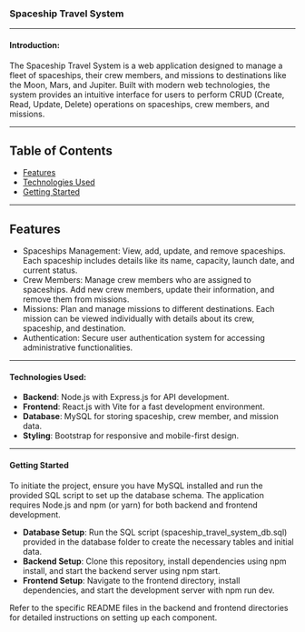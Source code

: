 ### Spaceship Travel System 

---

#### Introduction:
The Spaceship Travel System is a web application designed to manage a fleet of spaceships, their crew members, and missions to destinations like the Moon, Mars, and Jupiter. Built with modern web technologies, the system provides an intuitive interface for users to perform CRUD (Create, Read, Update, Delete) operations on spaceships, crew members, and missions.


---
## Table of Contents

- [Features](#features)
- [Technologies Used](#technologies-used)
- [Getting Started](#getting-started)
  
---
## Features

- Spaceships Management: View, add, update, and remove spaceships. Each spaceship includes details like its name, capacity, launch date, and current status.
- Crew Members: Manage crew members who are assigned to spaceships. Add new crew members, update their information, and remove them from missions.
- Missions: Plan and manage missions to different destinations. Each mission can be viewed individually with details about its crew, spaceship, and destination.
- Authentication: Secure user authentication system for accessing administrative functionalities.

---

#### Technologies Used:
- **Backend**: Node.js with Express.js for API development.
- **Frontend**: React.js with Vite for a fast development environment.
- **Database**: MySQL for storing spaceship, crew member, and mission data.
- **Styling**: Bootstrap for responsive and mobile-first design.


---

#### Getting Started
To initiate the project, ensure you have MySQL installed and run the provided SQL script to set up the database schema. The application requires Node.js and npm (or yarn) for both backend and frontend development.

- **Database Setup**: Run the SQL script (spaceship_travel_system_db.sql) provided in the database folder to create the necessary tables and initial data.
- **Backend Setup**: Clone this repository, install dependencies using npm install, and start the backend server using npm start.
- **Frontend Setup**: Navigate to the frontend directory, install dependencies, and start the development server with npm run dev.

Refer to the specific README files in the backend and frontend directories for detailed instructions on setting up each component.
